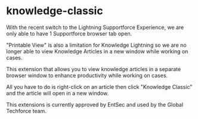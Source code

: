 # knowledge-classic

With the recent switch to the Lightning Supportforce Experience, we are only able to have 1 Supportforce browser tab open.

"Printable View" is also a limitation for Knowledge Lightning so we are no longer able to view Knowledge Articles in a new window while working on cases. 

This extension that allows you to view knowledge articles in a separate browser window to enhance productivity while working on cases.

All you have to do is right-click on an article then click "Knowledge Classic" and the article will open in a new window. 

This extensions is currently approved by EntSec and used by the Global Techforce team. 
